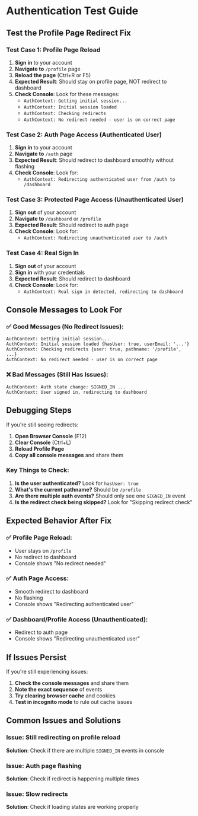 # Authentication Test Guide

## Test the Profile Page Redirect Fix

### Test Case 1: Profile Page Reload
1. **Sign in** to your account
2. **Navigate to** `/profile` page
3. **Reload the page** (Ctrl+R or F5)
4. **Expected Result**: Should stay on profile page, NOT redirect to dashboard
5. **Check Console**: Look for these messages:
   - `AuthContext: Getting initial session...`
   - `AuthContext: Initial session loaded`
   - `AuthContext: Checking redirects`
   - `AuthContext: No redirect needed - user is on correct page`

### Test Case 2: Auth Page Access (Authenticated User)
1. **Sign in** to your account
2. **Navigate to** `/auth` page
3. **Expected Result**: Should redirect to dashboard smoothly without flashing
4. **Check Console**: Look for:
   - `AuthContext: Redirecting authenticated user from /auth to /dashboard`

### Test Case 3: Protected Page Access (Unauthenticated User)
1. **Sign out** of your account
2. **Navigate to** `/dashboard` or `/profile`
3. **Expected Result**: Should redirect to auth page
4. **Check Console**: Look for:
   - `AuthContext: Redirecting unauthenticated user to /auth`

### Test Case 4: Real Sign In
1. **Sign out** of your account
2. **Sign in** with your credentials
3. **Expected Result**: Should redirect to dashboard
4. **Check Console**: Look for:
   - `AuthContext: Real sign in detected, redirecting to dashboard`

## Console Messages to Look For

### ✅ Good Messages (No Redirect Issues):
```
AuthContext: Getting initial session...
AuthContext: Initial session loaded {hasUser: true, userEmail: '...'}
AuthContext: Checking redirects {user: true, pathname: '/profile', ...}
AuthContext: No redirect needed - user is on correct page
```

### ❌ Bad Messages (Still Has Issues):
```
AuthContext: Auth state change: SIGNED_IN ...
AuthContext: User signed in, redirecting to dashboard
```

## Debugging Steps

If you're still seeing redirects:

1. **Open Browser Console** (F12)
2. **Clear Console** (Ctrl+L)
3. **Reload Profile Page**
4. **Copy all console messages** and share them

### Key Things to Check:

1. **Is the user authenticated?** Look for `hasUser: true`
2. **What's the current pathname?** Should be `/profile`
3. **Are there multiple auth events?** Should only see one `SIGNED_IN` event
4. **Is the redirect check being skipped?** Look for "Skipping redirect check"

## Expected Behavior After Fix

### ✅ Profile Page Reload:
- User stays on `/profile`
- No redirect to dashboard
- Console shows "No redirect needed"

### ✅ Auth Page Access:
- Smooth redirect to dashboard
- No flashing
- Console shows "Redirecting authenticated user"

### ✅ Dashboard/Profile Access (Unauthenticated):
- Redirect to auth page
- Console shows "Redirecting unauthenticated user"

## If Issues Persist

If you're still experiencing issues:

1. **Check the console messages** and share them
2. **Note the exact sequence** of events
3. **Try clearing browser cache** and cookies
4. **Test in incognito mode** to rule out cache issues

## Common Issues and Solutions

### Issue: Still redirecting on profile reload
**Solution**: Check if there are multiple `SIGNED_IN` events in console

### Issue: Auth page flashing
**Solution**: Check if redirect is happening multiple times

### Issue: Slow redirects
**Solution**: Check if loading states are working properly 